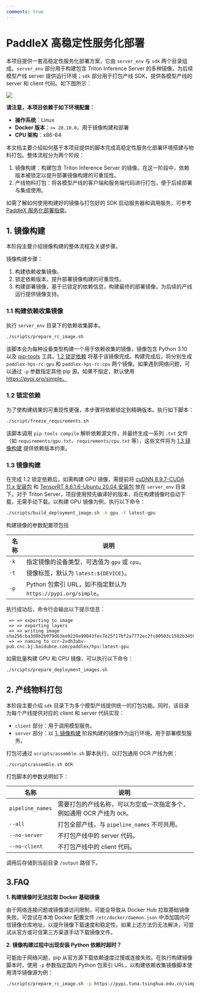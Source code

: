 ```yaml
---
comments: true
---
```


# PaddleX 高稳定性服务化部署

本项目提供一套高稳定性服务化部署方案，它由 `server_env` 与 `sdk` 两个目录组成。`server_env` 部分用于构建包含 Triton Inference Server 的多种镜像，为后续模型产线 server 提供运行环境；`sdk` 部分用于打包产线 SDK，提供各模型产线的 server 和 client 代码。如下图所示：

<img src="https://github.com/boomercat/PaddleX_doc_images/blob/main/images/hps/hps_workflow.png?raw=true" />

**请注意，本项目依赖于如下环境配置：**

- **操作系统**：Linux
- **Docker 版本**：`>= 20.10.0`，用于镜像构建和部署
- **CPU 架构**：x86-64 

本文档主要介绍如何基于本项目提供的脚本完成高稳定性服务化部署环境搭建与物料打包。整体流程分为两个阶段：

1. 镜像构建：构建包含 Triton Inference Server 的镜像。在这一阶段中，依赖版本被锁定以提升部署镜像构建的可重现性。
2. 产线物料打包：将各模型产线的客户端和服务端代码进行打包，便于后续部署与集成使用。

如需了解如何使用构建好的镜像与打包好的 SDK 启动服务器和调用服务，可参考 [PaddleX 服务化部署指南](https://paddlepaddle.github.io/PaddleX/latest/pipeline_deploy/serving.html)。

## 1. 镜像构建

本阶段主要介绍镜像构建的整体流程及关键步骤。

镜像构建步骤：

1. 构建依赖收集镜像。
2. 锁定依赖版本，提升部署镜像构建的可重现性。
3. 构建部署镜像，基于已锁定的依赖信息，构建最终的部署镜像，为后续的产线运行提供镜像支持。

### 1.1 构建依赖收集镜像

执行 `server_env` 目录下的依赖收集脚本。

```bash
./scripts/prepare_rc_image.sh
```

该脚本会为每种设备类型构建一个用于依赖收集的镜像，镜像包含 Python 3.10 以及 [pip-tools](https://github.com/jazzband/pip-tools) 工具。[1.2 锁定依赖](./README.md#12-锁定依赖) 将基于该镜像完成。构建完成后，将分别生成 `paddlex-hps-rc:gpu` 和 `paddlex-hps-rc:cpu` 两个镜像。如果遇到网络问题，可以通过 `-p` 参数指定其他 pip 源。如果不指定，默认使用 https://pypi.org/simple。

### 1.2 锁定依赖

为了使构建结果的可重现性更强，本步骤将依赖锁定到精确版本。执行如下脚本：

```bash
./script/freeze_requirements.sh
```

该脚本调用 `pip-tools compile` 解析依赖源文件，并最终生成一系列 `.txt` 文件（如 `requirements/gpu.txt`、`requirements/cpu.txt` 等），这些文件将为 [1.3 镜像构建](./README.md#13-镜像构建) 提供依赖版本约束。

### 1.3 镜像构建

在完成 1.2 锁定依赖后，如需构建 GPU 镜像，需提前将 [cuDNN 8.9.7-CUDA 11.x 安装包](https://developer.nvidia.cn/rdp/cudnn-archive) 和 [TensorRT 8.6.1.6-Ubuntu 20.04 安装包](https://developer.nvidia.com/nvidia-tensorrt-8x-download) 放在 `server_env` 目录下。对于 Triton Server，项目使用预先编译好的版本，将在构建镜像时自动下载，无需手动下载。以构建 GPU 镜像为例，执行以下命令：

```bash
./scripts/build_deployment_image.sh -k gpu -t latest-gpu 
```

构建镜像的参数配置项包括

<table>
<thead>
<tr>
<th>名称</th>
<th>说明</th>
</tr>
</thead>
<tbody>
<tr>
<td><code>-k</code></td>
<td>指定镜像的设备类型，可选值为 <code>gpu</code> 或 <code>cpu</code>。</td>
</tr>
<tr>
<td><code>-t</code></td>
<td>镜像标签，默认为 <code>latest:${DEVICE}</code>。</td>
</tr>
<tr>
<td><code>-p</code></td>
<td>Python 包索引 URL，如不指定默认为 <code>https://pypi.org/simple</code>。</td>
</tr>
</tbody>
</table>

执行成功后，命令行会输出以下提示信息：

```text
 => => exporting to image                                                         
 => => exporting layers                                                      
 => => writing image  sha256:ba3d0b2b079d63ee0239a99043fec7e25f17bf2a7772ec2fc80503c1582b3459   
 => => naming to ccr-2vdh3abv-pub.cnc.bj.baidubce.com/paddlex/hps:latest-gpu   
```

如需批量构建 GPU 和 CPU 镜像，可以执行以下命令：

```bash
./srcipts/prepare_deployment_images.sh
```

## 2. 产线物料打包

本阶段主要介绍 `sdk` 目录下为多个模型产线提供统一的打包功能。同时，该目录为每个产线提供对应的 client 和 server 代码实现：

- `client` 部分：用于调用模型服务。
- `server` 部分：以 [1. 镜像构建](#1-镜像构建) 阶段构建的镜像作为运行环境，用于部署模型服务。

打包可通过 `scripts/assemble.sh` 脚本执行，以打包通用 OCR 产线为例：

```bash
./scripts/assemble.sh OCR
```

打包脚本的参数说明如下：

<table>
<thead>
<tr>
<th>名称</th>
<th>说明</th>
</tr>
</thead>
<tbody>
<tr>
<td><code>pipeline_names</code></td>
<td>需要打包的产线名称，可以为空或一次指定多个，例如通用 OCR 产线为 <code>OCR</code>。</td>
</tr>
<tr>
<td><code>--all</code></td>
<td>打包全部产线，与 <code>pipeline_names</code> 不可共用。</td>
</tr>
<tr>
<td><code>--no-server</code></td>
<td>不打包产线中的 server 代码。</td>
</tr>
<tr>
<td><code>--no-client</code></td>
<td>不打包产线中的 client 代码。</td>
</tr>
</tbody>
</table>

调用后存储到当前目录 `/output` 路径下。



## 3.FAQ

**1. 构建镜像时无法拉取 Docker 基础镜像**

由于网络连接问题或镜像源访问限制，可能会导致从 Docker Hub 拉取基础镜像失败。可尝试在本地 Docker 配置文件 `/etc/docker/daemon.json` 中添加国内可信镜像仓库地址，以提升镜像下载速度和稳定性。如果上述方法仍无法解决，可尝试从官方或可信第三方渠道手动下载镜像文件。


**2. 镜像构建过程中出现安装 Python 依赖时超时？**

可能由于网络问题，pip 从官方源下载依赖速度过慢或连接失败。在执行构建镜像脚本时，使用 `-p` 参数指定国内 Python 包索引 URL，以构建依赖收集镜像脚本使用清华镜像源为例：

```bash
./scripts/prepare_rc_image.sh -p https://pypi.tuna.tsinghua.edu.cn/simple
```
